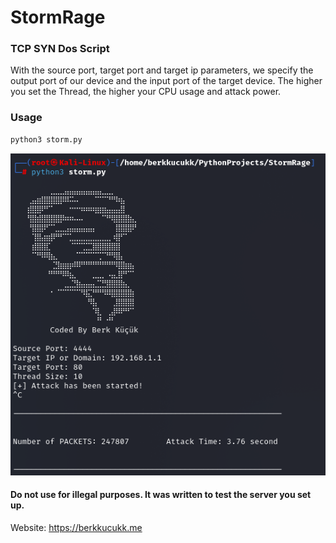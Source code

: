 # StormRage

### TCP SYN Dos Script
With the source port, target port and target ip parameters, we specify the output port of our device and the input port of the target device. 
The higher you set the Thread, the higher your CPU usage and attack power.

### Usage
```sh
python3 storm.py
```
<p align="center">
  <img src = "https://github.com/Berkkucukk/StormRage/blob/main/Screenshot_20230712_195424.png" width=1200>
</p>


#### Do not use for illegal purposes. It was written to test the server you set up.

 Website: <https://berkkucukk.me>

